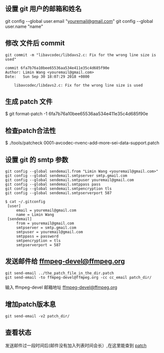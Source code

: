 

## 设置 git 用户的邮箱和姓名
git config --global user.email "youremail@gmail.com"
git config --global user.name "name"

## 修改 文件后 commit
```
git commit -m "libavcodec/libdavs2.c: Fix for the wrong line size is used"

commit 6fa7b76a10bee65536aa534e411e35c4d685f90e
Author: Limin Wang <youremail@gmail.com>
Date:   Sun Sep 30 18:07:29 2018 +0800

    libavcodec/libdavs2.c: Fix for the wrong line size is used
```


## 生成 patch 文件
$ git format-patch -1 6fa7b76a10bee65536aa534e411e35c4d685f90e

## 检查patch合法性
$ ./tools/patcheck 0001-avcodec-nvenc-add-more-sei-data-support.patch

## 设置 git 的 smtp 参数

```
git config --global sendemail.from "Limin Wang <youremail@gmail.com>"
git config --global sendemail.smtpserver smtp.gmail.com
git config --global sendemail.smtpuser youremail@gmail.com
git config --global sendemail.smtppass pass
git config --global sendemail.smtpencryption tls
git config --global sendemail.smtpserverport 587 

$ cat ~/.gitconfig
 [user]
     email = youremail@gmail.com
     name = Limin Wang
 [sendemail]
     from = youremail@gmail.com
     smtpserver = smtp.gmail.com
     smtpuser = youremail@gmail.com
     smtppass = password
     smtpencryption = tls
     smtpserverport = 587
```

## 发送邮件给 ffmpeg-devel@ffmpeg.org
```
git send-email ../the_patch_file_in_the_dir.patch
git send-email -to ffmpeg-devel@ffmpeg.org -cc cc_email patch_dir/
```
输入 ffmpeg-devel 邮箱地址 ffmpeg-devel@ffmpeg.org

## 增加patch版本息
```
git send-email -v2 patch_dir/
```

## 查看状态
发送邮件过一段时间后(邮件没有加入列表时间会长）,在这里能查到
[patch](https://patchwork.ffmpeg.org/project/ffmpeg/list/)



